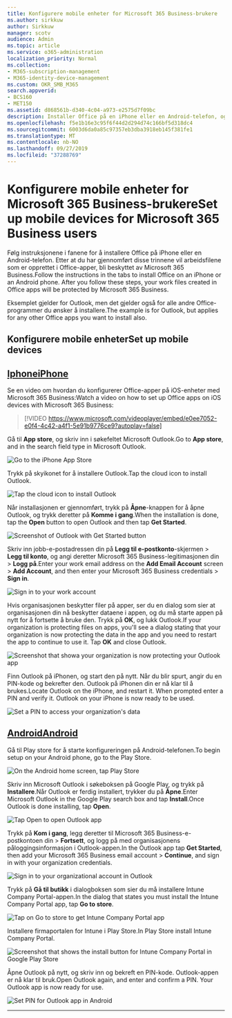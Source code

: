 ```yaml
---
title: Konfigurere mobile enheter for Microsoft 365 Business-brukere
ms.author: sirkkuw
author: Sirkkuw
manager: scotv
audience: Admin
ms.topic: article
ms.service: o365-administration
localization_priority: Normal
ms.collection:
- M365-subscription-management
- M365-identity-device-management
ms.custom: OKR_SMB_M365
search.appverid:
- BCS160
- MET150
ms.assetid: d868561b-d340-4c04-a973-e2575d7f09bc
description: Installer Office på en iPhone eller en Android-telefon, og dine arbeidsfiler i Office-programmer vil være beskyttet av Microsoft 365 Business.
ms.openlocfilehash: f5e1b16e3c95f6f44d2d294d74c166bf5d318dc4
ms.sourcegitcommit: 6003d6da0a85c97357eb3dba3918eb145f381fe1
ms.translationtype: MT
ms.contentlocale: nb-NO
ms.lasthandoff: 09/27/2019
ms.locfileid: "37288769"
---
```

# <a name="set-up-mobile-devices-for-microsoft-365-business-users"></a><span data-ttu-id="4aabd-103">Konfigurere mobile enheter for Microsoft 365 Business-brukere</span><span class="sxs-lookup"><span data-stu-id="4aabd-103">Set up mobile devices for Microsoft 365 Business users</span></span>

<span data-ttu-id="4aabd-p101">Følg instruksjonene i fanene for å installere Office på iPhone eller en Android-telefon. Etter at du har gjennomført disse trinnene vil arbeidsfilene som er opprettet i Office-apper, bli beskyttet av Microsoft 365 Business.</span><span class="sxs-lookup"><span data-stu-id="4aabd-p101">Follow the instructions in the tabs to install Office on an iPhone or an Android phone. After you follow these steps, your work files created in Office apps will be protected by Microsoft 365 Business.</span></span>

  
<span data-ttu-id="4aabd-106">Eksemplet gjelder for Outlook, men det gjelder også for alle andre Office-programmer du ønsker å installere.</span><span class="sxs-lookup"><span data-stu-id="4aabd-106">The example is for Outlook, but applies for any other Office apps you want to install also.</span></span>
  
## <a name="set-up-mobile-devices"></a><span data-ttu-id="4aabd-107">Konfigurere mobile enheter</span><span class="sxs-lookup"><span data-stu-id="4aabd-107">Set up mobile devices</span></span>

## <a name="iphonetabiphone"></a>[<span data-ttu-id="4aabd-108">Iphone</span><span class="sxs-lookup"><span data-stu-id="4aabd-108">iPhone</span></span>](#tab/iPhone)
  
<span data-ttu-id="4aabd-109">Se en video om hvordan du konfigurerer Office-apper på iOS-enheter med Microsoft 365 Business:</span><span class="sxs-lookup"><span data-stu-id="4aabd-109">Watch a video on how to set up Office apps on iOS devices with Microsoft 365 Business:</span></span>

> [!VIDEO https://www.microsoft.com/videoplayer/embed/e0ee7052-e0f4-4c42-a4f1-5e91b9776ce9?autoplay=false] 

<span data-ttu-id="4aabd-110">Gå til **App store**, og skriv inn i søkefeltet Microsoft Outlook.</span><span class="sxs-lookup"><span data-stu-id="4aabd-110">Go to **App store**, and in the search field type in Microsoft Outlook.</span></span>
  
![Go to the iPhone App Store](media/886913de-76e5-4883-8ed0-4eb3ec06188f.png)
  
<span data-ttu-id="4aabd-112">Trykk på skyikonet for å installere Outlook.</span><span class="sxs-lookup"><span data-stu-id="4aabd-112">Tap the cloud icon to install Outlook.</span></span>
  
![Tap the cloud icon to install Outlook](media/665e1620-948a-4ab8-b914-dca49530142c.png)
  
<span data-ttu-id="4aabd-114">Når installasjonen er gjennomført, trykk på **Åpne**-knappen for å åpne Outlook, og trykk deretter på **Komme i gang**.</span><span class="sxs-lookup"><span data-stu-id="4aabd-114">When the installation is done, tap the **Open** button to open Outlook and then tap **Get Started**.</span></span>
  
![Screenshot of Outlook with Get Started button](media/005bedec-ae50-4d75-b3bb-e7cef9e2561c.png)
  
<span data-ttu-id="4aabd-116">Skriv inn jobb-e-postadressen din på **Legg til e-postkonto**-skjermen \> **Legg til konto**, og angi deretter Microsoft 365 Business-legitimasjonen din \> **Logg på**.</span><span class="sxs-lookup"><span data-stu-id="4aabd-116">Enter your work email address on the **Add Email Account** screen \> **Add Account**, and then enter your Microsoft 365 Business credentials \> **Sign in**.</span></span>
  
![Sign in to your work account](media/3cef1fb5-7bec-4d3d-8542-872b731ce19f.png)
  
<span data-ttu-id="4aabd-p102">Hvis organisasjonen beskytter filer på apper, ser du en dialog som sier at organisasjonen din nå beskytter dataene i appen, og du må starte appen på nytt for å fortsette å bruke den. Trykk på **OK**, og lukk Outlook.</span><span class="sxs-lookup"><span data-stu-id="4aabd-p102">If your organization is protecting files on apps, you'll see a dialog stating that your organization is now protecting the data in the app and you need to restart the app to continue to use it. Tap **OK** and close Outlook.</span></span> 
  
![Screenshot that showa your organization is now protecting your Outlook app](media/fb4c1c84-b1e9-42e1-8070-c13dcf79fb09.png)
  
<span data-ttu-id="4aabd-p103">Finn Outlook på iPhonen, og start den på nytt. Når du blir spurt, angir du en PIN-kode og bekrefter den. Outlook på iPhonen din er nå klar til å brukes.</span><span class="sxs-lookup"><span data-stu-id="4aabd-p103">Locate Outlook on the iPhone, and restart it. When prompted enter a PIN and verify it. Outlook on your iPhone is now ready to be used.</span></span>
  
![Set a PIN to access your organization's data](media/64f2630b-3164-47a4-9dd6-ca0c29ed5fb3.png)
  
## <a name="androidtabandroid"></a>[<span data-ttu-id="4aabd-125">Android</span><span class="sxs-lookup"><span data-stu-id="4aabd-125">Android</span></span>](#tab/Android)
  
<span data-ttu-id="4aabd-126">Gå til Play store for å starte konfigureringen på Android-telefonen.</span><span class="sxs-lookup"><span data-stu-id="4aabd-126">To begin setup on your Android phone, go to the Play Store.</span></span>
  
![On the Android home screen, tap Play Store](media/93df88e7-c778-40e1-b35e-868ca6e97f6c.png)
  
<span data-ttu-id="4aabd-128">Skriv inn Microsoft Outlook i søkeboksen på Google Play, og trykk på **Installere**.Når Outlook er ferdig installert, trykker du på **Åpne**.</span><span class="sxs-lookup"><span data-stu-id="4aabd-128">Enter Microsoft Outlook in the Google Play search box and tap **Install**.Once Outlook is done installing, tap **Open**.</span></span>
  
![Tap Open to open Outlook app](media/8b4c5937-8875-4b5a-a5b6-b8c6c9cd6240.png)
  
<span data-ttu-id="4aabd-130">Trykk på **Kom i gang**, legg deretter til Microsoft 365 Business-e-postkontoen din \> **Fortsett**, og logg på med organisasjonens påloggingsinformasjon i Outlook-appen.</span><span class="sxs-lookup"><span data-stu-id="4aabd-130">In the Outlook app tap **Get Started**, then add your Microsoft 365 Business email account \> **Continue**, and sign in with your organization credentials.</span></span>
  
![Sign in to your organizational account in Outlook](media/18f67c66-4bab-4b99-94bd-080839312e29.png)
  
<span data-ttu-id="4aabd-132">Trykk på **Gå til butikk** i dialogboksen som sier du må installere Intune Company Portal-appen.</span><span class="sxs-lookup"><span data-stu-id="4aabd-132">In the dialog that states you must install the Intune Company Portal app, tap **Go to store**.</span></span>
  
![Tap on Go to store to get Intune Company Portal app](media/a702d712-5622-45dd-a511-b1adaee63071.png)
  
<span data-ttu-id="4aabd-134">Installere firmaportalen for Intune i Play Store.</span><span class="sxs-lookup"><span data-stu-id="4aabd-134">In Play Store install Intune Company Portal.</span></span>
  
![Screenshot that shows the install button for Intune Company Portal in Google Play Store](media/5e0408f2-3f37-44dd-80ed-13ca2ac6df0c.png)
  
<span data-ttu-id="4aabd-p104">Åpne Outlook på nytt, og skriv inn og bekreft en PIN-kode. Outlook-appen er nå klar til bruk.</span><span class="sxs-lookup"><span data-stu-id="4aabd-p104">Open Outlook again, and enter and confirm a PIN. Your Outlook app is now ready for use.</span></span>
  
![Set  PIN for Outlook app in Android](media/edb91afb-f1ed-451a-bc6b-8ccba664e055.png)
  
---


